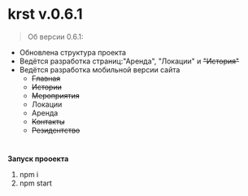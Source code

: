 # krst  v.0.6.1
>Об версии 0.6.1:
* Обновлена структура проекта
* Ведётся разработка страниц:"Аренда", "Локации" и ~~"История"~~
* Ведётся разработка мобильной версии сайта
    - ~~Главная~~
    - ~~Истории~~
    - ~~Мероприятия~~
    - Локации
    - Аренда
    - ~~Контакты~~
    - ~~Резидентство~~
#  
**Запуск прооекта**
1. npm i
2. npm start
